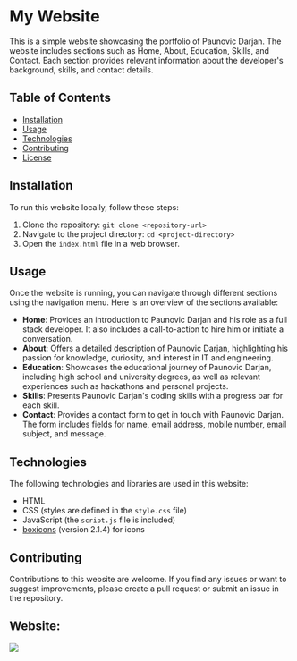 # My Website

This is a simple website showcasing the portfolio of Paunovic Darjan. The website includes sections such as Home, About, Education, Skills, and Contact. Each section provides relevant information about the developer's background, skills, and contact details.

## Table of Contents

- [Installation](#installation)
- [Usage](#usage)
- [Technologies](#technologies)
- [Contributing](#contributing)
- [License](#license)

## Installation

To run this website locally, follow these steps:

1. Clone the repository: `git clone <repository-url>`
2. Navigate to the project directory: `cd <project-directory>`
3. Open the `index.html` file in a web browser.

## Usage

Once the website is running, you can navigate through different sections using the navigation menu. Here is an overview of the sections available:

- **Home**: Provides an introduction to Paunovic Darjan and his role as a full stack developer. It also includes a call-to-action to hire him or initiate a conversation.
- **About**: Offers a detailed description of Paunovic Darjan, highlighting his passion for knowledge, curiosity, and interest in IT and engineering.
- **Education**: Showcases the educational journey of Paunovic Darjan, including high school and university degrees, as well as relevant experiences such as hackathons and personal projects.
- **Skills**: Presents Paunovic Darjan's coding skills with a progress bar for each skill.
- **Contact**: Provides a contact form to get in touch with Paunovic Darjan. The form includes fields for name, email address, mobile number, email subject, and message.

## Technologies

The following technologies and libraries are used in this website:

- HTML
- CSS (styles are defined in the `style.css` file)
- JavaScript (the `script.js` file is included)
- [boxicons](https://boxicons.com/) (version 2.1.4) for icons

## Contributing

Contributions to this website are welcome. If you find any issues or want to suggest improvements, please create a pull request or submit an issue in the repository.


## Website:

![](./img/site.gif)